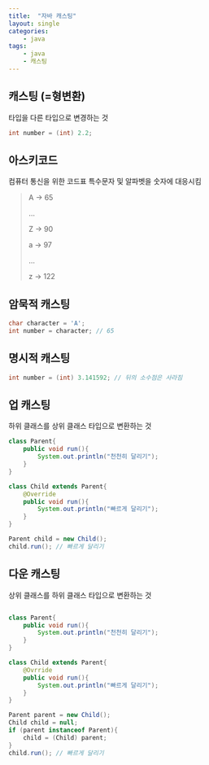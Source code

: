 ```yaml
---
title:  "자바 캐스팅"
layout: single
categories:
    - java
tags:
    - java
    - 캐스팅
---
```


## 캐스팅 (=형변환)
타입을 다른 타입으로 변경하는 것
```java
int number = (int) 2.2;
```


## 아스키코드
컴퓨터 통신을 위한 코드표 특수문자 및 알파벳을 숫자에 대응시킴
> A -> 65
>
> ...
>
> Z -> 90
>
> a -> 97
>
> ...
>
> z -> 122

## 암묵적 캐스팅
```java
char character = 'A';
int number = character; // 65
```

## 명시적 캐스팅
```java
int number = (int) 3.141592; // 뒤의 소수점은 사라짐
```



## 업 캐스팅
하위 클래스를 상위 클래스 타입으로 변환하는 것
```java
class Parent{
    public void run(){
        System.out.println("천천히 달리기");
    }
}

class Child extends Parent{
    @Override
    public void run(){
        System.out.println("빠르게 달리기");
    }
}

Parent child = new Child();
child.run(); // 빠르게 달리기
```

## 다운 캐스팅
상위 클래스를 하위 클래스 타입으로 변환하는 것
```java

class Parent{
    public void run(){
        System.out.println("천천히 달리기");
    }
}

class Child extends Parent{
    @Ovrride
    public void run(){
        System.out.println("빠르게 달리기");
    }
}

Parent parent = new Child();
Child child = null;
if (parent instanceof Parent){
    child = (Child) parent;
}
child.run(); // 빠르게 달리기
```